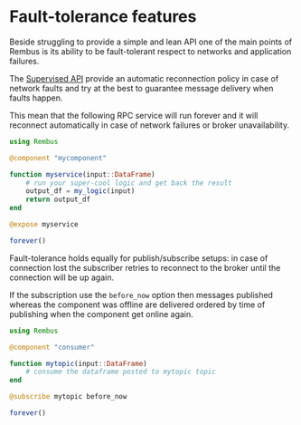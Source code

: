 # Fault-tolerance features

Beside struggling to provide a simple and lean API one of the main points of Rembus is
its ability to be fault-tolerant respect to networks and application failures.

The [Supervised API](@ref) provide an automatic reconnection policy in case of network
faults and try at the best to guarantee message delivery when faults happen. 

This mean that the following RPC service will run forever and it will reconnect
automatically in case of network failures or broker unavailability.

```julia
using Rembus

@component "mycomponent"

function myservice(input::DataFrame)
    # run your super-cool logic and get back the result
    output_df = my_logic(input)
    return output_df
end

@expose myservice

forever()
```

Fault-tolerance holds equally for publish/subscribe setups: in case of connection lost the subscriber retries to reconnect to the broker until the connection will be up again.   

If the subscription use the `before_now` option then messages published whereas the
component was offline are delivered ordered by time of publishing when the component
get online again.

```julia
using Rembus

@component "consumer"

function mytopic(input::DataFrame)
    # consume the dataframe posted to mytopic topic
end

@subscribe mytopic before_now

forever()
```